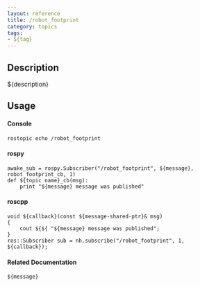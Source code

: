 ```yaml
---
layout: reference
title: /robot_footprint
category: topics
tags: 
- ${tag}
---
```


## Description
${description}

## Usage
#### Console
```
rostopic echo /robot_footprint
```

#### rospy
```
awake_sub = rospy.Subscriber("/robot_footprint", ${message}, robot_footprint_cb, 1)
def ${topic name}_cb(msg):
    print "${message} message was published"
```

#### roscpp
```
void ${callback}(const ${message-shared-ptr}& msg)
{
    cout ${${ "${message} message was published";
}
ros::Subscriber sub = nh.subscribe("/robot_footprint", 1, ${callback});
```

#### Related Documentation
``${message}``